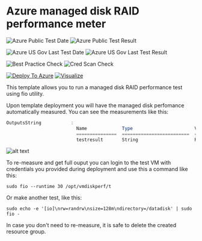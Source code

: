 # Azure managed disk RAID performance meter

![Azure Public Test Date](https://azurequickstartsservice.blob.core.windows.net/badges/managed-disk-raid-performance-meter/PublicLastTestDate.svg)
![Azure Public Test Result](https://azurequickstartsservice.blob.core.windows.net/badges/managed-disk-raid-performance-meter/PublicDeployment.svg)

![Azure US Gov Last Test Date](https://azurequickstartsservice.blob.core.windows.net/badges/managed-disk-raid-performance-meter/FairfaxLastTestDate.svg)
![Azure US Gov Last Test Result](https://azurequickstartsservice.blob.core.windows.net/badges/managed-disk-raid-performance-meter/FairfaxDeployment.svg)

![Best Practice Check](https://azurequickstartsservice.blob.core.windows.net/badges/managed-disk-raid-performance-meter/BestPracticeResult.svg)
![Cred Scan Check](https://azurequickstartsservice.blob.core.windows.net/badges/managed-disk-raid-performance-meter/CredScanResult.svg)

[![Deploy To Azure](https://raw.githubusercontent.com/fathym-it/azure-quickstart-templates/master/1-CONTRIBUTION-GUIDE/images/deploytoazure.svg?sanitize=true)](https://portal.azure.com/#create/Microsoft.Template/uri/https%3A%2F%2Fraw.githubusercontent.com%2Ffathym-it%2Fazure-quickstart-templates%2Fmaster%2Fmanaged-disk-raid-performance-meter%2Fazuredeploy.json)  [![Visualize](https://raw.githubusercontent.com/fathym-it/azure-quickstart-templates/master/1-CONTRIBUTION-GUIDE/images/visualizebutton.svg?sanitize=true)](http://armviz.io/#/?load=https%3A%2F%2Fraw.githubusercontent.com%2Ffathym-it%2Fazure-quickstart-templates%2Fmaster%2Fmanaged-disk-raid-performance-meter%2Fazuredeploy.json)

This template allows you to run a managed disk RAID performance test using fio utility.

Upon template deployment you will have the managed disk perfomance automatically measured. You can see the measurements like this:

```powershell
OutputsString           : 
                          Name             Type                       Value     
                          ===============  =========================  ==========
                          testresult       String                     READ: io=2051.2MB, aggrb=78853KB/s, minb=19713KB/s, maxb=20024KB/s, mint=26222msec, maxt=26636msec; WRITE: io=2044.9MB, aggrb=78613KB/s, minb=19653KB/s, maxb=19963KB/s, mint=26222msec, maxt=26636msec;
```

![alt text](images/diskperformance.png "Disk performance measurement output")

To re-measure and get full ouput you can login to the test VM with credentials you provided during deployment and use this a command like this:

```shell
sudo fio --runtime 30 /opt/vmdiskperf/t
```

Or make another test, like this:

```shell
sudo echo -e '[io]\nrw=randrw\nsize=128m\ndirectory=/datadisk' | sudo fio -

```

In case you don't need to re-measure, it is safe to delete the created resource group.



